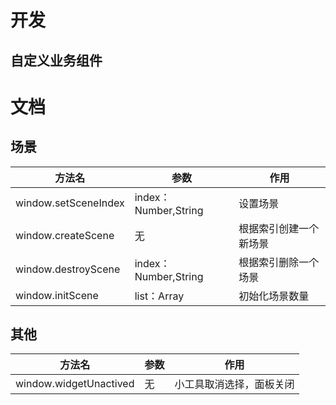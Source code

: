 # 开发
## 自定义业务组件


# 文档

## 场景
|方法名|参数|作用|
| --- | --- | --- |
|window.setSceneIndex|index：Number,String|设置场景|
|window.createScene|无|根据索引创建一个新场景|
|window.destroyScene|index：Number,String|根据索引删除一个场景|
|window.initScene|list：Array|初始化场景数量|

## 其他
|方法名|参数|作用|
| --- | --- | --- |
|window.widgetUnactived|无|小工具取消选择，面板关闭|